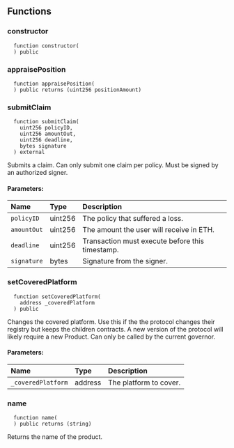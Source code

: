 


## Functions
### constructor
```solidity
  function constructor(
  ) public
```




### appraisePosition
```solidity
  function appraisePosition(
  ) public returns (uint256 positionAmount)
```




### submitClaim
```solidity
  function submitClaim(
    uint256 policyID,
    uint256 amountOut,
    uint256 deadline,
    bytes signature
  ) external
```
Submits a claim.
Can only submit one claim per policy.
Must be signed by an authorized signer.


#### Parameters:
| Name | Type | Description                                                          |
| :--- | :--- | :------------------------------------------------------------------- |
|`policyID` | uint256 | The policy that suffered a loss.
|`amountOut` | uint256 | The amount the user will receive in ETH.
|`deadline` | uint256 | Transaction must execute before this timestamp.
|`signature` | bytes | Signature from the signer.

### setCoveredPlatform
```solidity
  function setCoveredPlatform(
    address _coveredPlatform
  ) public
```
Changes the covered platform.
Use this if the the protocol changes their registry but keeps the children contracts.
A new version of the protocol will likely require a new Product.
Can only be called by the current governor.


#### Parameters:
| Name | Type | Description                                                          |
| :--- | :--- | :------------------------------------------------------------------- |
|`_coveredPlatform` | address | The platform to cover.

### name
```solidity
  function name(
  ) public returns (string)
```
Returns the name of the product.





